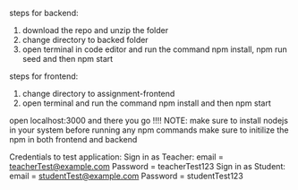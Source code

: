 steps for backend:
1. download the repo and unzip the folder
2. change directory to backed folder
3. open terminal in code editor and run the command npm install,
   npm run seed
   and then npm start
   
steps for frontend:
1. change directory to assignment-frontend
2. open terminal and run the command npm install and then npm start


open localhost:3000 and there you go !!!!
NOTE: make sure to install nodejs in your system
      before running any npm commands make sure to initilize the npm in both frontend and backend



Credentials to test application:
Sign in as Teacher: 
            email = teacherTest@example.com
            Password = teacherTest123
Sign in as Student: 
            email = studentTest@example.com
            Password = studentTest123

